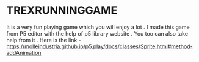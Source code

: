 # TREXRUNNINGGAME
It is a very fun playing game which you will enjoy a lot . I made this game from P5 editor with the help of p5 library website . You too can also take help from it . Here is the link - https://molleindustria.github.io/p5.play/docs/classes/Sprite.html#method-addAnimation
